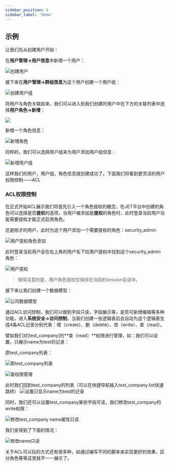 ```yaml
---
sidebar_position: 6
sidebar_label: 'Demo'
---
```

## 示例

让我们先从创建用户开始：

在**用户管理->用户信息**中新增一个用户：

![创建用户](/img/user-administration-and-security/createUser.png)

接下来在**用户管理->群组信息**为这个用户创建一个用户组：

![创建用户组](/img/user-administration-and-security/createGroup.png)

将用户与角色关联起来，我们可以进入到我们创建的用户中在下方的关联列表中选择**用户角色->新增**：

![](/img/user-administration-and-security/beforeCreateRole.png)

新增一个角色信息：

![新增角色](/img/user-administration-and-security/createUserHasRole.png)

同样的，我们可以选择用户组来为用户添加用户组信息：

![新增用户组](/img/user-administration-and-security/createUserHasGroup.png)

这样我们的用户，用户组，角色信息就创建成功了。下面我们将看到更灵活的用户权限控制——ACL

### ACL权限控制

在正式开始ACL展示我们将首先引入一个角色提权的概念，在JET平台中创建的角色可以选择是否**提权**的选项，当用户被添加是**提权**的角色时，此时登录当前用户功能需要提权才能正式启用角色。

还是刚才的用户，此时为这个用户添加一个需要提权的角色：security_admin

![用户提权角色添加](/img/user-administration-and-security/elevateRoleInfo.png)

此时登录当前用户会在右上角的用户名下拉用户提权中找到这个security_admin角色：

![用户提权](/img/user-administration-and-security/userElevateRole.png)

> 值得注意的是，用户角色提权仅保持在当前的session会话中。

接下来让我们创建一个数据模型：

![公司数据模型](/img/user-administration-and-security/test_company.png)

通过ACL访问控制，我们可以做到字段只读，字段展示等，是否可新增编辑等多种功能，进入**系统安全->访问控制**，当我们创建一张逻辑表后会自动为这个逻辑表生成4条ACL记录分别代表：增（create）、删（delete）、改（write）、查（read）。

譬如我们对[test_company]的**查（read）**权限进行管理，如：我们可以设置，只展示name为test的记录：

原test_company列表：

![原test_company列表](/img/user-administration-and-security/test_companyListAll.png)

![查权限管理](/img/user-administration-and-security/testCompanyRead.png)

此时我们回到test_company的列表（可以在快捷导航输入test_company.list快速跳转）
![设置只显示name为test的记录](/img/user-administration-and-security/test_companyOnlyName.png)

同时，我们还可以设置test_company某些字段可读，我们修改test_company的write权限：

![修改test_company name属性只读](/img/user-administration-and-security/modifyTestCompanyNameOnlyRead.png)

我们变得到了下面的情况：

![修改name只读](/img/user-administration-and-security/test_ccompanyWriteNameOnly.png)

关于ACL可以玩的方式还有很多种，如通过编写不同的脚本来实现更好的效果，区分角色等等这里就不一一展示了。